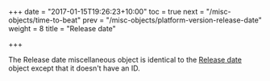 +++
date = "2017-01-15T19:26:23+10:00"
toc = true
next = "/misc-objects/time-to-beat"
prev = "/misc-objects/platform-version-release-date"
weight = 8
title = "Release date"

+++

The Release date miscellaneous object is identical to the [Release date](../../endpoints/release-date) object except that
it doesn't have an ID.
